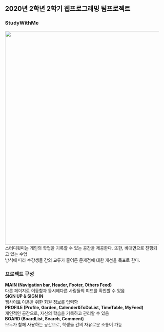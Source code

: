 ## 2020년 2학년 2학기 웹프로그래밍 팀프로젝트
### StudyWithMe
<img src="https://user-images.githubusercontent.com/70890638/101183027-41ae5000-3692-11eb-8bd8-01e4bb61d76e.png"  width="700">
스터디윗미는 개인의 학업을 기록할 수 있는 공간을 제공한다. 또한, 비대면으로 진행되고 있는 수업<br> 
방식에 따라 수강생들 간의 교류가 줄어든 문제점에 대한 개선을 목표로 한다.

### 프로젝트 구성
**MAIN (Navigation bar, Header, Footer, Others Feed)<br>**
다른 페이지로 이동함과 동시에다른 사람들의 피드를 확인할 수 있음<br>
**SIGN UP & SIGN IN**<br>
웹사이트 이용을 위한 회원 정보를 입력함 <br>
**PROFILE (Profile, Garden, Calender&ToDoList, TimeTable, MyFeed)**<br>
개인적인 공간으로, 자신의 학습을 기록하고 관리할 수 있음 <br>
**BOARD (BoardList, Search, Comment)**<br>
모두가 함께 사용하는 공간으로, 학생들 간의 자유로운 소통이 가능 <br>





